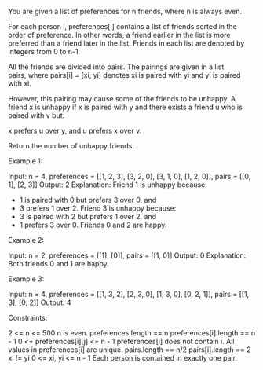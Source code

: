 You are given a list of preferences for n friends, where n is always even.

For each person i, preferences[i] contains a list of friends sorted in the
order of preference. In other words, a friend earlier in the list is more
preferred than a friend later in the list. Friends in each list are denoted
by integers from 0 to n-1.

All the friends are divided into pairs. The pairings are given in a list
pairs, where pairs[i] = [xi, yi] denotes xi is paired with yi and yi is
paired with xi.

However, this pairing may cause some of the friends to be unhappy. A friend x
is unhappy if x is paired with y and there exists a friend u who is paired
with v but:


x prefers u over y, and
u prefers x over v.


Return the number of unhappy friends.


Example 1:


Input: n = 4, preferences = [[1, 2, 3], [3, 2, 0], [3, 1, 0], [1, 2, 0]],
pairs = [[0, 1], [2, 3]]
Output: 2
Explanation:
Friend 1 is unhappy because:
- 1 is paired with 0 but prefers 3 over 0, and
- 3 prefers 1 over 2.
Friend 3 is unhappy because:
- 3 is paired with 2 but prefers 1 over 2, and
- 1 prefers 3 over 0.
Friends 0 and 2 are happy.


Example 2:


Input: n = 2, preferences = [[1], [0]], pairs = [[1, 0]]
Output: 0
Explanation: Both friends 0 and 1 are happy.


Example 3:


Input: n = 4, preferences = [[1, 3, 2], [2, 3, 0], [1, 3, 0], [0, 2, 1]],
pairs = [[1, 3], [0, 2]]
Output: 4



Constraints:


2 <= n <= 500
n is even.
preferences.length == n
preferences[i].length == n - 1
0 <= preferences[i][j] <= n - 1
preferences[i] does not contain i.
All values in preferences[i] are unique.
pairs.length == n/2
pairs[i].length == 2
xi != yi
0 <= xi, yi <= n - 1
Each person is contained in exactly one pair.





